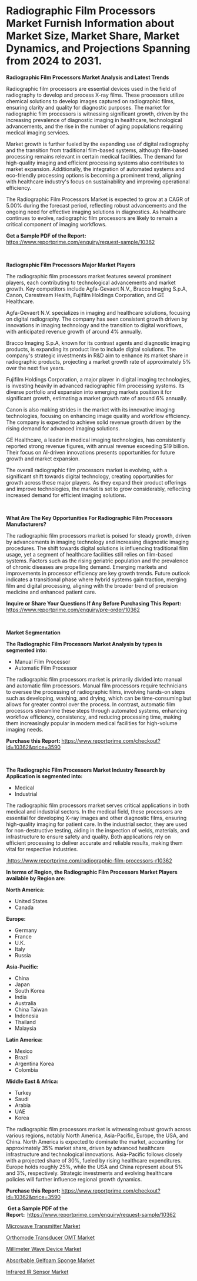 <p><h1>Radiographic Film Processors Market Furnish Information about Market Size, Market Share, Market Dynamics, and Projections Spanning from 2024 to 2031.</h1></p><p><strong>Radiographic Film Processors Market Analysis and Latest Trends</strong></p>
<p><p>Radiographic film processors are essential devices used in the field of radiography to develop and process X-ray films. These processors utilize chemical solutions to develop images captured on radiographic films, ensuring clarity and quality for diagnostic purposes. The market for radiographic film processors is witnessing significant growth, driven by the increasing prevalence of diagnostic imaging in healthcare, technological advancements, and the rise in the number of aging populations requiring medical imaging services.</p><p>Market growth is further fueled by the expanding use of digital radiography and the transition from traditional film-based systems, although film-based processing remains relevant in certain medical facilities. The demand for high-quality imaging and efficient processing systems also contributes to market expansion. Additionally, the integration of automated systems and eco-friendly processing options is becoming a prominent trend, aligning with healthcare industry's focus on sustainability and improving operational efficiency.</p><p>The Radiographic Film Processors Market is expected to grow at a CAGR of 5.00% during the forecast period, reflecting robust advancements and the ongoing need for effective imaging solutions in diagnostics. As healthcare continues to evolve, radiographic film processors are likely to remain a critical component of imaging workflows.</p></p>
<p><strong>Get a Sample PDF of the Report:&nbsp;</strong> <a href="https://www.reportprime.com/enquiry/request-sample/10362?utm_campaign=2016&utm_medium=2&utm_source=Github&utm_content=ia&utm_term=25122024&utm_id=radiographic-film-processors">https://www.reportprime.com/enquiry/request-sample/10362</a></p>
<p>&nbsp;</p>
<p><strong>Radiographic Film Processors Major Market Players</strong></p>
<p><p>The radiographic film processors market features several prominent players, each contributing to technological advancements and market growth. Key competitors include Agfa-Gevaert N.V., Bracco Imaging S.p.A, Canon, Carestream Health, Fujifilm Holdings Corporation, and GE Healthcare.</p><p>Agfa-Gevaert N.V. specializes in imaging and healthcare solutions, focusing on digital radiography. The company has seen consistent growth driven by innovations in imaging technology and the transition to digital workflows, with anticipated revenue growth of around 4% annually.</p><p>Bracco Imaging S.p.A, known for its contrast agents and diagnostic imaging products, is expanding its product line to include digital solutions. The company's strategic investments in R&D aim to enhance its market share in radiographic products, projecting a market growth rate of approximately 5% over the next five years.</p><p>Fujifilm Holdings Corporation, a major player in digital imaging technologies, is investing heavily in advanced radiographic film processing systems. Its diverse portfolio and expansion into emerging markets position it for significant growth, estimating a market growth rate of around 6% annually.</p><p>Canon is also making strides in the market with its innovative imaging technologies, focusing on enhancing image quality and workflow efficiency. The company is expected to achieve solid revenue growth driven by the rising demand for advanced imaging solutions.</p><p>GE Healthcare, a leader in medical imaging technologies, has consistently reported strong revenue figures, with annual revenue exceeding $19 billion. Their focus on AI-driven innovations presents opportunities for future growth and market expansion.</p><p>The overall radiographic film processors market is evolving, with a significant shift towards digital technology, creating opportunities for growth across these major players. As they expand their product offerings and improve technologies, the market is set to grow considerably, reflecting increased demand for efficient imaging solutions.</p></p>
<p>&nbsp;</p>
<p><strong>What Are The Key Opportunities For Radiographic Film Processors Manufacturers?</strong></p>
<p><p>The radiographic film processors market is poised for steady growth, driven by advancements in imaging technology and increasing diagnostic imaging procedures. The shift towards digital solutions is influencing traditional film usage, yet a segment of healthcare facilities still relies on film-based systems. Factors such as the rising geriatric population and the prevalence of chronic diseases are propelling demand. Emerging markets and improvements in processor efficiency are key growth trends. Future outlook indicates a transitional phase where hybrid systems gain traction, merging film and digital processing, aligning with the broader trend of precision medicine and enhanced patient care.</p></p>
<p><strong>Inquire or Share Your Questions If Any Before Purchasing This Report:</strong> <a href="https://www.reportprime.com/enquiry/pre-order/10362?utm_campaign=2016&utm_medium=2&utm_source=Github&utm_content=ia&utm_term=25122024&utm_id=radiographic-film-processors">https://www.reportprime.com/enquiry/pre-order/10362</a></p>
<p>&nbsp;</p>
<p><strong>Market Segmentation</strong></p>
<p><strong>The Radiographic Film Processors Market Analysis by types is segmented into:</strong></p>
<p><ul><li>Manual Film Processor</li><li>Automatic Film Processor</li></ul></p>
<p><p>The radiographic film processors market is primarily divided into manual and automatic film processors. Manual film processors require technicians to oversee the processing of radiographic films, involving hands-on steps such as developing, washing, and drying, which can be time-consuming but allows for greater control over the process. In contrast, automatic film processors streamline these steps through automated systems, enhancing workflow efficiency, consistency, and reducing processing time, making them increasingly popular in modern medical facilities for high-volume imaging needs.</p></p>
<p><strong>Purchase this Report:&nbsp;</strong><a href="https://www.reportprime.com/checkout?id=10362&price=3590&utm_campaign=2016&utm_medium=2&utm_source=Github&utm_content=ia&utm_term=25122024&utm_id=radiographic-film-processors">https://www.reportprime.com/checkout?id=10362&price=3590</a></p>
<p>&nbsp;</p>
<p><strong>The Radiographic Film Processors Market Industry Research by Application is segmented into:</strong></p>
<p><ul><li>Medical</li><li>Industrial</li></ul></p>
<p><p>The radiographic film processors market serves critical applications in both medical and industrial sectors. In the medical field, these processors are essential for developing X-ray images and other diagnostic films, ensuring high-quality imaging for patient care. In the industrial sector, they are used for non-destructive testing, aiding in the inspection of welds, materials, and infrastructure to ensure safety and quality. Both applications rely on efficient processing to deliver accurate and reliable results, making them vital for respective industries.</p></p>
<p><a href="https://www.reportprime.com/radiographic-film-processors-r10362?utm_campaign=2016&utm_medium=2&utm_source=Github&utm_content=ia&utm_term=25122024&utm_id=radiographic-film-processors">&nbsp;https://www.reportprime.com/radiographic-film-processors-r10362</a></p>
<p><strong>In terms of Region, the Radiographic Film Processors Market Players available by Region are:</strong></p>
<p>
    <p> <strong> North America: </strong>
        <ul>
            <li>United States</li>
            <li>Canada</li>
        </ul>
        </p> 
    <p> <strong> Europe: </strong>
        <ul>
            <li>Germany</li>
            <li>France</li>
            <li>U.K.</li>
            <li>Italy</li>
            <li>Russia</li>
        </ul>
        </p> 
    <p> <strong> Asia-Pacific: </strong>
        <ul>
            <li>China</li>
            <li>Japan</li>
            <li>South Korea</li>
            <li>India</li>
            <li>Australia</li>
            <li>China Taiwan</li>
            <li>Indonesia</li>
            <li>Thailand</li>
            <li>Malaysia</li>
        </ul>
        </p> 
    <p> <strong> Latin America: </strong>
        <ul>
            <li>Mexico</li>
            <li>Brazil</li>
            <li>Argentina Korea</li>
            <li>Colombia</li>
        </ul>
        </p> 
    <p> <strong> Middle East & Africa: </strong>
        <ul>
            <li>Turkey</li>
            <li>Saudi</li>
            <li>Arabia</li>
            <li>UAE</li>
            <li>Korea</li>
        </ul>
    </p>
    </p>
<p><p>The radiographic film processors market is witnessing robust growth across various regions, notably North America, Asia-Pacific, Europe, the USA, and China. North America is expected to dominate the market, accounting for approximately 35% market share, driven by advanced healthcare infrastructure and technological innovations. Asia-Pacific follows closely with a projected share of 30%, fueled by rising healthcare expenditures. Europe holds roughly 25%, while the USA and China represent about 5% and 3%, respectively. Strategic investments and evolving healthcare policies will further influence regional growth dynamics.</p></p>
<p><strong>Purchase this Report: </strong><a href="https://www.reportprime.com/checkout?id=10362&price=3590&utm_campaign=2016&utm_medium=2&utm_source=Github&utm_content=ia&utm_term=25122024&utm_id=radiographic-film-processors">https://www.reportprime.com/checkout?id=10362&price=3590</a></p>
<p>&nbsp;<strong>Get a Sample PDF of the Report:&nbsp;&nbsp;</strong><a href="https://www.reportprime.com/enquiry/request-sample/10362?utm_campaign=2016&utm_medium=2&utm_source=Github&utm_content=ia&utm_term=25122024&utm_id=radiographic-film-processors">https://www.reportprime.com/enquiry/request-sample/10362</a></p>
<p><strong></strong></p>
<p><p><a href="https://www.linkedin.com/pulse/microwave-transmitter-market-growth-outlook-2024-2031-sales-qzqwf?utm_campaign=2016&utm_medium=2&utm_source=Github&utm_content=ia&utm_term=25122024&utm_id=radiographic-film-processors">Microwave Transmitter Market</a></p><p><a href="https://www.linkedin.com/pulse/orthomode-transducer-omt-market-size-share-analysis-2024-2031-daq7e?utm_campaign=2016&utm_medium=2&utm_source=Github&utm_content=ia&utm_term=25122024&utm_id=radiographic-film-processors">Orthomode Transducer OMT Market</a></p><p><a href="https://www.linkedin.com/pulse/comprehensive-millimeter-wave-device-market-report-2024-2031-li8ze?utm_campaign=2016&utm_medium=2&utm_source=Github&utm_content=ia&utm_term=25122024&utm_id=radiographic-film-processors">Millimeter Wave Device Market</a></p><p><a href="https://github.com/indrystar/Market-Research-Report-List-5/blob/main/absorbable-gelfoam-sponge-market.md?utm_campaign=2016&utm_medium=2&utm_source=Github&utm_content=ia&utm_term=25122024&utm_id=radiographic-film-processors">Absorbable Gelfoam Sponge Market</a></p><p><a href="https://www.linkedin.com/pulse/strategic-insights-infrared-ir-sensor-market-stakeholder-dwquf?utm_campaign=2016&utm_medium=2&utm_source=Github&utm_content=ia&utm_term=25122024&utm_id=radiographic-film-processors">Infrared IR Sensor Market</a></p></p>